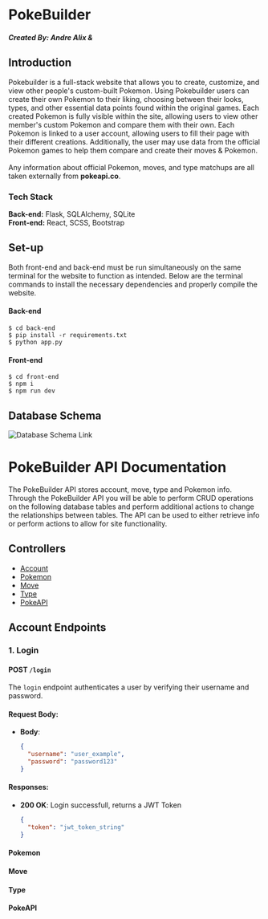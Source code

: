 # PokeBuilder
##### Created By: Andre Alix & 

## Introduction
Pokebuilder is a full-stack website that allows you to create, customize, and view other people's custom-built Pokemon. Using Pokebuilder
users can create their own Pokemon to their liking, choosing between their looks, types, and other essential data points found
within the original games. Each created Pokemon is fully visible within the site, allowing users to view other member's custom Pokemon and
compare them with their own. Each Pokemon is linked to a user account, allowing users to fill their page with their different creations.
Additionally, the user may use data from the official Pokemon games to help them compare and create their moves & Pokemon.
<br><br>
Any information about official Pokemon, moves, and type matchups are all taken externally from **pokeapi.co**.

### Tech Stack
**Back-end:** Flask, SQLAlchemy, SQLite\
**Front-end:** React, SCSS, Bootstrap

## Set-up
Both front-end and back-end must be run simultaneously on the same terminal for the website to function as intended. 
Below are the terminal commands to install the necessary dependencies and properly compile the website.
#### Back-end
```
$ cd back-end
$ pip install -r requirements.txt
$ python app.py
```
#### Front-end
```
$ cd front-end
$ npm i 
$ npm run dev
```

## Database Schema
![Database Schema Link](https://imgur.com/rQiPQ8e.png)

# PokeBuilder API Documentation
The PokeBuilder API stores account, move, type and Pokemon info. Through the PokeBuilder API you will be able to perform CRUD operations on the following 
database tables and perform additional actions to change the relationships between tables. The API can be used to either retrieve info or perform actions
to allow for site functionality.

## Controllers
- [Account](##Account)
- [Pokemon](##Pokemon)
- [Move](##Move)
- [Type](##Type)
- [PokeAPI](##PokeAPI)

## **Account Endpoints**

### 1. **Login**
#### **POST** `/login`
The `login` endpoint authenticates a user by verifying their username and password.
#### Request Body:
- **Body**:
  ```json
  {
    "username": "user_example",
    "password": "password123"
  }
#### Responses:
- **200 OK**: Login successfull, returns a JWT Token
  ```json
  {
    "token": "jwt_token_string"
  }

#### Pokemon
#### Move
#### Type
#### PokeAPI

